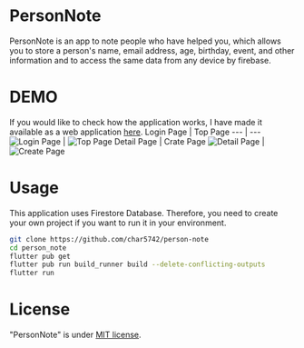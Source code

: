 # PersonNote
 
PersonNote is an app to note people who have helped you, which allows you to store a person's name, email address, age, birthday, event, and other information and to access the same data from any device by firebase.
 
# DEMO
If you would like to check how the application works, I have made it available as a web application  [here](https://person-note.starrycode.dev/).
Login Page | Top Page
--- | ---
![Login Page](screen_shots/login_page.png) | ![Top Page](screen_shots/top_page.png)
Detail Page | Crate Page
![Detail Page](screen_shots/detail_page.png) | ![Create Page](screen_shots/create_page.png)


 
# Usage
 
This application uses Firestore Database. Therefore, you need to create your own project if you want to run it in your environment.
```bash
git clone https://github.com/char5742/person-note
cd person_note
flutter pub get
flutter pub run build_runner build --delete-conflicting-outputs
flutter run
```

 
# License
 
"PersonNote" is under [MIT license](https://en.wikipedia.org/wiki/MIT_License).
 